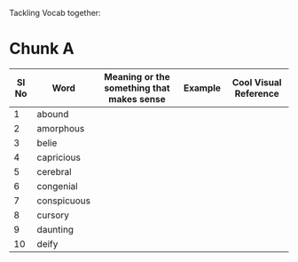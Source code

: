 Tackling Vocab together:

# Chunk A

|Sl No| Word | Meaning or the something that makes sense | Example | Cool Visual Reference|
|-----|------|-------------------------------------------|---------|----------------------|
|1|abound||||
|2|amorphous||||
|3|belie||||
|4|capricious||||
|5|cerebral||||
|6|congenial||||
|7|conspicuous||||
|8|cursory||||
|9|daunting||||
|10|deify||||